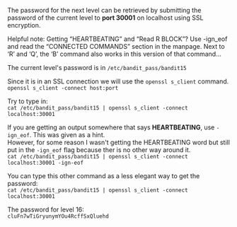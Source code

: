 The password for the next level can be retrieved by submitting the password of the current level to **port 30001** on localhost using SSL encryption.

Helpful note: Getting “HEARTBEATING” and “Read R BLOCK”? Use -ign_eof and read the “CONNECTED COMMANDS” section in the manpage. Next to ‘R’ and ‘Q’, the ‘B’ command also works in this version of that command…

The current level's password is in `/etc/bandit_pass/bandit15`

Since it is in an SSL connection we will use the `openssl s_client` command.\
`openssl s_client -connect host:port`

Try to type in:\
`cat /etc/bandit_pass/bandit15 | openssl s_client -connect localhost:30001`

If you are getting an output somewhere that says **HEARTBEATING**, use `-ign_eof`.  This was given as a hint.\
However, for some reason I wasn't getting the HEARTBEATING word but still put in the `-ign_eof` flag because ther is no other way around it.\
`cat /etc/bandit_pass/bandit15 | openssl s_client -connect localhost:30001 -ign-eof`

You can type this other command as a less elegant way to get the password:\
`cat /etc/bandit_pass/bandit15 | openssl s_client -connect localhost:30001`


The password for level 16:\
`cluFn7wTiGryunymYOu4RcffSxQluehd`
